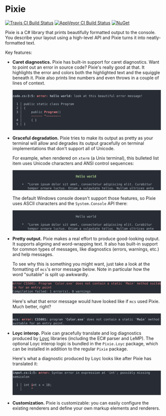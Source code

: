 # Pixie

[![Travis CI Build Status](https://travis-ci.org/jonathanvdc/Pixie.svg?branch=master)](https://travis-ci.org/jonathanvdc/Pixie)
[![AppVeyor CI Build Status](https://ci.appveyor.com/api/projects/status/twwrupu0k7aaf2x6?svg=true)](https://ci.appveyor.com/project/jonathanvdc/pixie)
[![NuGet](https://img.shields.io/nuget/v/Pixie.svg)](https://www.nuget.org/packages/Pixie)

Pixie is a C# library that prints beautifully formatted output to the console. You describe your layout using a high-level API and Pixie turns it into neatly-formatted text.

Key features:

  * **Caret diagnostics.** Pixie has built-in support for caret diagnostics. Want to point out an error in source code? Pixie's really good at that. It highlights the error and colors both the highlighted text and the squiggle beneath it. Pixie also prints line numbers and even throws in a couple of lines of context.

    ![Diagnostic](docs/img/caret.svg)

  * **Graceful degradation.** Pixie tries to make its output as pretty as your terminal will allow and degrades its output gracefully on terminal implementations that don't support all of Unicode.
  
    For example, when rendered on `xterm` (a Unix terminal), this bulleted list item uses Unicode characters and ANSI control sequences:

    ![Fancy bullets](docs/img/degradation-fancy.svg)

    The default Windows console doesn't support those features, so Pixie uses ASCII characters and the `System.Console` API there:

    ![Simple bullets](docs/img/degradation-simple.svg)

  * **Pretty output.** Pixie makes a real effort to produce good-looking output. It supports aligning and word-wrapping text. It also has built-in support for common types of messages, like diagnostics (errors, warnings, etc.) and help messages.

    To see why this is something you might want, just take a look at the formatting of `mcs`'s error message below. Note in particular how the word "suitable" is split up awkwardly.

    ![Sad line break](docs/img/sad-line-break.svg)

    Here's what that error message would have looked like if `mcs` used Pixie. Much better, right?

    ![Happy line break](docs/img/happy-line-break.svg)

  * **Loyc interop.** Pixie can gracefully translate and log diagnostics produced by [Loyc](https://github.com/qwertie/ecsharp) libraries (including the EC# parser and LeMP). The optional Loyc interop logic is bundled in the `Pixie.Loyc` package, which can be installed in addition to the regular `Pixie` package.

    Here's what a diagnostic produced by Loyc looks like after Pixie has translated it:

    ![Loyc diagnostic](docs/img/loyc-interop.svg)

  * **Customization.** Pixie is customizable: you can easily configure the existing renderers and define your own markup elements and renderers.
